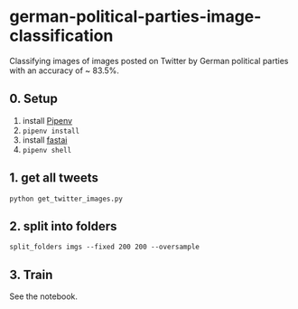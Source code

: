 # german-political-parties-image-classification

Classifying images of images posted on Twitter by German political parties with an accuracy of ~ 83.5%.

## 0. Setup

1.  install [Pipenv](https://github.com/pypa/pipenv/)
2.  `pipenv install`
3.  install [fastai](http://docs.fast.ai/#Installation)
4.  `pipenv shell`

## 1. get all tweets

```
python get_twitter_images.py
```

## 2. split into folders

```
split_folders imgs --fixed 200 200 --oversample
```

## 3. Train

See the notebook.
